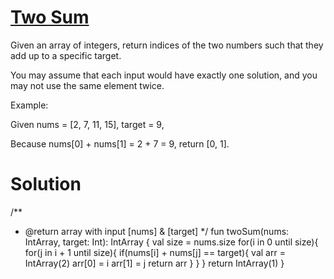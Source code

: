 # [Two Sum](https://leetcode.com/problems/two-sum/)

Given an array of integers, return indices of the two numbers such that they add up to a specific target.

You may assume that each input would have exactly one solution, and you may not use the same element twice.

Example:

Given nums = [2, 7, 11, 15], target = 9,

Because nums[0] + nums[1] = 2 + 7 = 9,
return [0, 1].

# Solution
/**
* @return array with input [nums] & [target]
*/
fun twoSum(nums: IntArray, target: Int): IntArray {
        val size = nums.size
         for(i in 0 until size){
             for(j in i + 1 until size){
                 if(nums[i] + nums[j] == target){
                     val arr = IntArray(2)
                     arr[0] = i
                     arr[1] = j
                     return arr
                 }
            }
         }
        return IntArray(1)
    }
